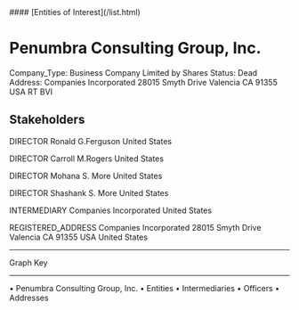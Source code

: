 <link rel="stylesheet" type="text/css" href="../../assets/style.css">
#### [Entities of Interest](/list.html)

# Penumbra Consulting Group, Inc.
Company_Type: Business Company Limited by Shares
Status: Dead
Address: Companies Incorporated 28015 Smyth Drive Valencia CA 91355 USA RT BVI

## Stakeholders
DIRECTOR
Ronald G.Ferguson
United States


DIRECTOR
Carroll M.Rogers
United States


DIRECTOR
Mohana S. More
United States


DIRECTOR
Shashank S. More
United States


INTERMEDIARY
Companies Incorporated
United States


REGISTERED_ADDRESS
Companies Incorporated 28015 Smyth Drive Valencia CA 91355 USA
United States



---



<div class="legend">
Graph Key
<hr>
<span class="focus">• Penumbra Consulting Group, Inc.</span>
<span class="entity">• Entities</span>
<span class="intermediary">• Intermediaries</span>
<span class="officer">• Officers</span>
<span class="address">• Addresses</span>
</div>


<img src="http://eoi-graphs.s3-website-eu-west-1.amazonaws.com/Penumbra_Consulting_Group,_Inc..png" alt="">


